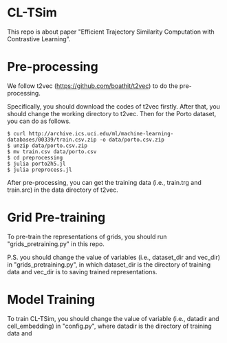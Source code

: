 # CL-TSim
This repo is about paper "Efficient Trajectory Similarity Computation with Contrastive Learning".

# Pre-processing
We follow t2vec (https://github.com/boathit/t2vec) to do the pre-processing.

Specifically, you should download the codes of t2vec firstly. After that, you should change the working directory to t2vec. Then for the Porto dataset, you can do as follows.
```
$ curl http://archive.ics.uci.edu/ml/machine-learning-databases/00339/train.csv.zip -o data/porto.csv.zip
$ unzip data/porto.csv.zip
$ mv train.csv data/porto.csv
$ cd preprocessing
$ julia porto2h5.jl
$ julia preprocess.jl
```
After pre-processing, you can get the training data (i.e., train.trg and train.src) in the data directory of t2vec. 

# Grid Pre-training
To pre-train the representations of grids, you should run "grids_pretraining.py" in this repo. 

P.S. you should change the value of variables (i.e., dataset_dir and vec_dir) in "grids_pretraining.py", in which dataset_dir is the directory of training data and vec_dir is to saving trained representations.

# Model Training
To train CL-TSim, you should change the value of variable (i.e., datadir and cell_embedding) in "config.py", where datadir is the directory of training data and 
